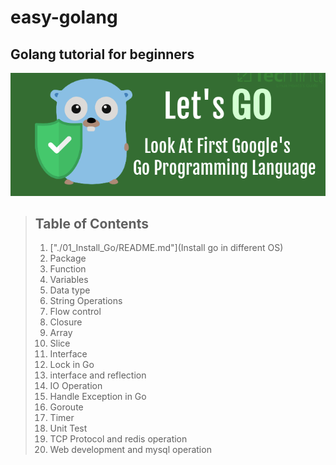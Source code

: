 # easy-golang
## Golang tutorial for beginners  
  
<center><img src="https://raw.githubusercontent.com/3lackrush/easy-golang/master/Assets/README/go.png" /></center>  
  

> ## Table of Contents
> 1. ["./01_Install_Go/README.md"](Install go in different OS) 
> 2. Package 
> 3. Function 
> 4. Variables 
> 5. Data type 
> 6. String Operations 
> 7. Flow control
> 8. Closure
> 9. Array
> 10. Slice
> 11. Interface
> 12. Lock in Go
> 13. interface and reflection
> 14. IO Operation
> 15. Handle Exception in Go
> 16. Goroute
> 17. Timer
> 18. Unit Test
> 19. TCP Protocol and redis operation
> 20. Web development and mysql operation

